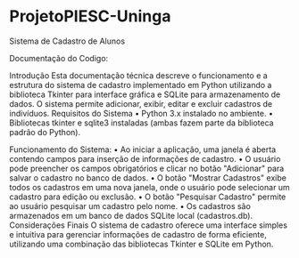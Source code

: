 # ProjetoPIESC-Uninga
Sistema de Cadastro de Alunos

Documentação do Codigo:

Introdução
Esta documentação técnica descreve o funcionamento e a estrutura do sistema de cadastro implementado em Python utilizando a biblioteca Tkinter para interface gráfica e SQLite para armazenamento de dados. O sistema permite adicionar, exibir, editar e excluir cadastros de indivíduos.
Requisitos do Sistema
•	Python 3.x instalado no ambiente.
•	Bibliotecas tkinter e sqlite3 instaladas (ambas fazem parte da biblioteca padrão do Python).

Funcionamento do Sistema:
•	Ao iniciar a aplicação, uma janela é aberta contendo campos para inserção de informações de cadastro.
•	O usuário pode preencher os campos obrigatórios e clicar no botão "Adicionar" para salvar o cadastro no banco de dados.
•	O botão "Mostrar Cadastros" exibe todos os cadastros em uma nova janela, onde o usuário pode selecionar um cadastro para edição ou exclusão.
•	O botão "Pesquisar Cadastro" permite ao usuário pesquisar um cadastro pelo nome.
•	Os cadastros são armazenados em um banco de dados SQLite local (cadastros.db).
Considerações Finais
O sistema de cadastro oferece uma interface simples e intuitiva para gerenciar informações de cadastro de forma eficiente, utilizando uma combinação das bibliotecas Tkinter e SQLite em Python.
